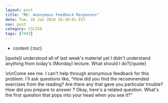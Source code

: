 ```yaml
---
layout: post
title: "RE: Anonymous Feedback Responses"
date: Tue, 16 Jan 2018 10:38:01 EST
nav: post
category: CSC258
tags: [7493]
---
```


* content
{:toc}

[quote]I understood all of last week's material yet I didn't understand anything from today's (Monday) lecture. What should I do?[/quote]
<!-- more -->
<p>\n\nCome see me. I can't help through anonymous feedback for this problem. I'll ask questions like, "How did you find the recommended exercises from the reading? Are there any that gave you particular trouble? How did you prepare to answer <this question>? Okay, here's a related question. What's the first question that pops into your head when you see it?"</p>
